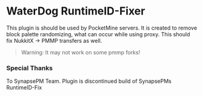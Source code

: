 # WaterDog RuntimeID-Fixer
This plugin is should be used by PocketMine servers. It is created to remove block palette randomizing, what
can occur while using proxy. This should fix NukkitX -> PMMP transfers as well.
>Warning: It may not work on some pmmp forks!

### Special Thanks
To SynapsePM Team. Plugin is discontinued build of SynapsePMs RuntimeID-Fix